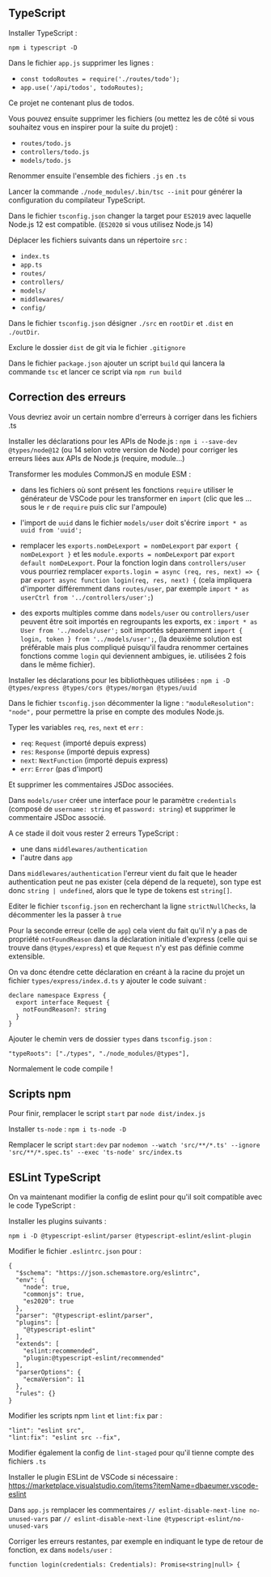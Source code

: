 
## TypeScript

Installer TypeScript :

`npm i typescript -D`

Dans le fichier `app.js` supprimer les lignes :

- `const todoRoutes = require('./routes/todo');`
- `app.use('/api/todos', todoRoutes);`

Ce projet ne contenant plus de todos.

Vous pouvez ensuite supprimer les fichiers (ou mettez les de côté si vous souhaitez vous en inspirer pour la suite du projet) :

- `routes/todo.js`
- `controllers/todo.js`
- `models/todo.js`

Renommer ensuite l'ensemble des fichiers `.js` en `.ts`

Lancer la commande `./node_modules/.bin/tsc --init` pour générer la configuration du compilateur TypeScript.

Dans le fichier `tsconfig.json` changer la target pour `ES2019` avec laquelle Node.js 12 est compatible. (`ES2020` si vous utilisez Node.js 14)

Déplacer les fichiers suivants dans un répertoire `src` :

- `index.ts`
- `app.ts`
- `routes/`
- `controllers/`
- `models/`
- `middlewares/`
- `config/`

Dans le fichier `tsconfig.json` désigner `./src` en `rootDir` et `.dist` en `./outDir`.

Exclure le dossier `dist` de git via le fichier `.gitignore`

Dans le fichier `package.json` ajouter un script `build` qui lancera la commande `tsc` et lancer ce script via `npm run build`

## Correction des erreurs

Vous devriez avoir un certain nombre d'erreurs à corriger dans les fichiers .ts

Installer les déclarations pour les APIs de Node.js : `npm i --save-dev @types/node@12` (ou 14 selon votre version de Node) pour corriger les erreurs liées aux APIs de Node.js (require, module...)

Transformer les modules CommonJS en module ESM :

- dans les fichiers où sont présent les fonctions `require` utiliser le générateur de VSCode pour les transformer en `import` (clic que les ... sous le `r` de `require` puis clic sur l'ampoule)

- l'import de `uuid` dans le fichier `models/user` doit s'écrire `import * as uuid from 'uuid';`

- remplacer les `exports.nomDeLexport = nomDeLexport` par `export { nomDeLexport }` et les `module.exports = nomDeLexport` par `export default nomDeLexport`. Pour la fonction login dans `controllers/user` vous pourriez remplacer `exports.login = async (req, res, next) => {` par `export async function login(req, res, next) {` (cela impliquera d'importer différemment dans `routes/user`, par exemple `import * as userCtrl from '../controllers/user';`)

- des exports multiples comme dans `models/user` ou `controllers/user` peuvent être soit importés en regroupants les exports, ex : `import * as User from '../models/user';` soit importés séparemment `import { login, token } from '../models/user';`, (la deuxième solution est préférable mais plus compliqué puisqu'il faudra renommer certaines fonctions comme `login` qui deviennent ambigues, ie. utilisées 2 fois dans le même fichier).

Installer les déclarations pour les bibliothèques utilisées : `npm i -D @types/express @types/cors @types/morgan @types/uuid`   

Dans le fichier `tsconfig.json` décommenter la ligne :
`"moduleResolution": "node",` pour permettre la prise en compte des modules Node.js.

Typer les variables `req`, `res`, `next` et `err` :
- `req`: `Request` (importé depuis express)
- `res`: `Response` (importé depuis express)
- `next`: `NextFunction` (importé depuis express)
- `err`: `Error` (pas d'import)

Et supprimer les commentaires JSDoc associées.

Dans `models/user` créer une interface pour le paramètre `credentials` (composé de `username: string` et `password: string`) et supprimer le commentaire JSDoc associé.

A ce stade il doit vous rester 2 erreurs TypeScript :
- une dans `middlewares/authentication` 
- l'autre dans `app`

Dans `middlewares/authentication` l'erreur vient du fait que le header authentication peut ne pas exister (cela dépend de la requete), son type est donc `string | undefined`, alors que le type de tokens est `string[]`.

Editer le fichier `tsconfig.json` en recherchant la ligne `strictNullChecks`, la décommenter les la passer à `true`

Pour la seconde erreur (celle de `app`) cela vient du fait qu'il n'y a pas de propriété `notFoundReason` dans la déclaration initiale d'express (celle qui se trouve dans `@types/express`) et que `Request` n'y est pas définie comme extensible.

On va donc étendre cette déclaration en créant à la racine du projet un fichier `types/express/index.d.ts` y ajouter le code suivant :

```
declare namespace Express {
  export interface Request {
    notFoundReason?: string
  }
}
```

Ajouter le chemin vers de dossier `types` dans `tsconfig.json` :

```
"typeRoots": ["./types", "./node_modules/@types"],
```

Normalement le code compile !

## Scripts npm

Pour finir, remplacer le script `start` par `node dist/index.js`

Installer `ts-node` : `npm i ts-node -D`

Remplacer le script `start:dev` par `nodemon --watch 'src/**/*.ts' --ignore 'src/**/*.spec.ts' --exec 'ts-node' src/index.ts`

## ESLint TypeScript

On va maintenant modifier la config de eslint pour qu'il soit compatible avec le code TypeScript :

Installer les plugins suivants :

```
npm i -D @typescript-eslint/parser @typescript-eslint/eslint-plugin
```

Modifier le fichier `.eslintrc.json` pour :

```
{
  "$schema": "https://json.schemastore.org/eslintrc",
  "env": {
    "node": true,
    "commonjs": true,
    "es2020": true
  },
  "parser": "@typescript-eslint/parser",
  "plugins": [
    "@typescript-eslint"
  ],
  "extends": [
    "eslint:recommended",
    "plugin:@typescript-eslint/recommended"
  ],
  "parserOptions": {
    "ecmaVersion": 11
  },
  "rules": {}
}
```

Modifier les scripts npm `lint` et `lint:fix` par :

```
"lint": "eslint src",
"lint:fix": "eslint src --fix",
```

Modifier également la config de `lint-staged` pour qu'il tienne compte des fichiers `.ts`

Installer le plugin ESLint de VSCode si nécessaire : https://marketplace.visualstudio.com/items?itemName=dbaeumer.vscode-eslint

Dans `app.js` remplacer les commentaires `// eslint-disable-next-line no-unused-vars` par `// eslint-disable-next-line @typescript-eslint/no-unused-vars`

Corriger les erreurs restantes, par exemple en indiquant le type de retour de fonction, ex dans `models/user` :

```
function login(credentials: Credentials): Promise<string|null> {
```

